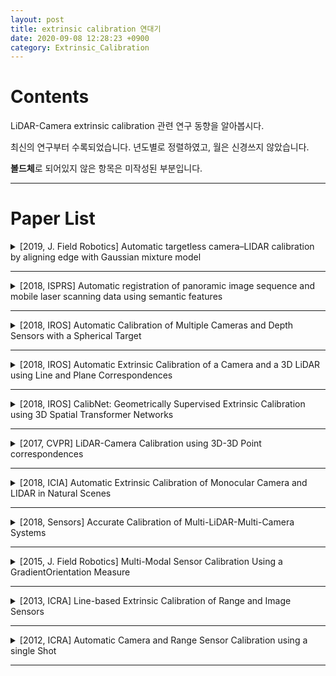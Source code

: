 ```yaml
---
layout: post
title: extrinsic calibration 연대기
date: 2020-09-08 12:28:23 +0900
category: Extrinsic_Calibration
---
```

# Contents

LiDAR-Camera extrinsic calibration 관련 연구 동향을 알아봅시다.

최신의 연구부터 수록되었습니다. 년도별로 정렬하였고, 월은 신경쓰지 않았습니다.

**볼드체**로 되어있지 않은 항목은 미작성된 부분입니다.

---

# Paper List

<details>
<summary>[2019, J. Field Robotics] Automatic targetless camera–LIDAR calibration by aligning edge with Gaussian mixture model</summary>
<div markdown="1">

|항목|내용|
|:---:|:---|
|저자|Jaehyeon Kang, Nakju L. Doh|
|입력 데이터||
|특징|{


}|
|실험결과||

</div>
</details>

---

<details>
<summary>[2018, ISPRS] Automatic registration of panoramic image sequence and mobile laser scanning data using semantic features</summary>
<div markdown="1">


</div>
</details>

---

<details>
<summary>[2018, IROS] Automatic Calibration of Multiple Cameras and Depth Sensors with a Spherical Target</summary>
<div markdown="1">



</div>
</details>

---

<details>
<summary>[2018, IROS] Automatic Extrinsic Calibration of a Camera and a 3D LiDAR using Line and Plane Correspondences</summary>
<div markdown="1">


</div>
</details>

---

<details>
<summary>[2018, IROS] CalibNet: Geometrically Supervised Extrinsic Calibration using 3D Spatial Transformer Networks</summary>
<div markdown="1">


</div>
</details>

---

<details>
<summary>[2017, CVPR] LiDAR-Camera Calibration using 3D-3D Point correspondences</summary>
<div markdown="1">


</div>
</details>

---

<details>
<summary>[2018, ICIA] Automatic Extrinsic Calibration of Monocular Camera and LIDAR in Natural Scenes</summary>
<div markdown="1">


</div>
</details>

---

<details>
<summary>[2018, Sensors] Accurate Calibration of Multi-LiDAR-Multi-Camera Systems</summary>
<div markdown="1">


</div>
</details>

---

<details>
<summary>[2015, J. Field Robotics] Multi-Modal Sensor Calibration Using a GradientOrientation Measure</summary>
<div markdown="1">


</div>
</details>

---

<details>
<summary>[2013, ICRA] Line-based Extrinsic Calibration of Range and Image Sensors</summary>
<div markdown="1">


</div>
</details>

---

<details>
<summary>[2012, ICRA] Automatic Camera and Range Sensor Calibration using a single Shot</summary>
<div markdown="1">


</div>
</details>

---
